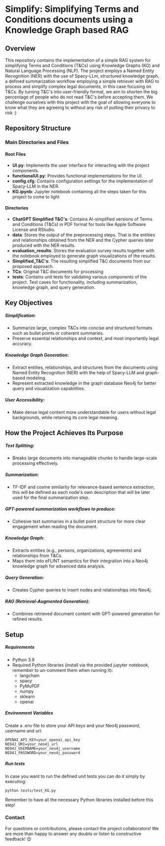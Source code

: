 # Simplify: Simplifying Terms and Conditions documents using a Knowledge Graph based RAG
## Overview
This repository contains the implementation of a simple RAG system for simplifying Terms and Conditions (T&Cs) using Knowledge Graphs (KG) and Natural Language Processing (NLP). 
The project employs a Named Entity Recognition (NER) with the use of Spacy-LLm, structured knowledge graph, a defined summarization workflow employing a simple retriever with RAG to process and simplify complex legal documents, in this case focusing on T&Cs.
By turning T&C's into user-friendly format, we aim to shorten the big percentage of people who do not read T&C's before accepting them. We challenge ourselves with this project with the goal of allowing everyone to know what they are agreeing to without any risk of putting their privacy to risk :)

## Repository Structure
### Main Directories and Files
#### Root Files
- **UI.py**: Implements the user interface for interacting with the project components.
- **functionalUI.py**: Provides functional implementations for the UI.
- **config.cfg**: Contains configuration settings for the implementation of Spacy-LLM in the NER.
- **KG.ipynb**: Jupyter notebook containing all the steps taken for this project to come to light

#### Directories
 - **ChatGPT Simplified T&C's**: Contains AI-simplified versions of Terms and Conditions (T&Cs) in PDF format for tools like Apple Software License and RStudio.
 - **data**: Stores the output of the preprocessing steps. That is the entities and relationships obtained from the NER and the Cypher queries later produced with the NER results.
 - **evaluation_results**: Stores the evaluation survey results together with the notebook employed to generate graph visualizations of the results.
 - **Simplified_T&C's**: The resulting simplified T&C documents from our proposed approach.
 - **TCs**: Original T&C documents for processing
 - **tests**: Contains unit tests for validating various components of the project. Test cases for functionality, including summarization, knowledge graph, and query generation.

## Key Objectives
##### Simplification:
- Summarize large, complex T&Cs into concise and structured formats such as bullet points or coherent summaries.
- Preserve essential relationships and context, and most importantly legal accuracy.

##### Knowledge Graph Generation:
- Extract entities, relationships, and structures from the documents using Named Entity Recognition (NER) with the help of Spacy-LLM and graph-based modeling.
- Represent extracted knowledge in the graph database Neo4j for better query and visualization capabilities.

##### User Accessibility:
- Make dense legal content more understandable for users without legal backgrounds, while retaining its core legal meaning.

## How the Project Achieves Its Purpose
##### Text Splitting:
- Breaks large documents into manageable chunks to handle large-scale processing effectively.

##### Summarization:
- TF-IDF and cosine similarity for relevance-based sentence extraction, this will be defined as each node's own description that will be later used for the final summarization step.

##### GPT-powered summarization workflows to produce:
- Cohesive text summaries in a bullet point structure for more clear engagement when reading the document.

##### Knowledge Graph:
- Extracts entities (e.g., persons, organizations, agreements) and relationships from T&Cs.
- Maps them into eFLINT semantics for their integration into a Neo4j knowledge graph for advanced data analysis.

##### Query Generation:
- Creates Cypher queries to insert nodes and relationships into Neo4j.

##### RAG (Retrieval-Augmented Generation):
- Combines retrieved document content with GPT-powered generation for refined results.

## Setup
##### Requirements
- Python 3.9
- Required Python libraries (install via the provided jupyter notebook, remember to un-comment them when running it):
  - langchain
  - spacy
  - PyMuPDF
  - numpy
  - sklearn
  - openai
##### Environment Variables
Create a .env file to store your API keys and your Neo4j password, username and url:
```
OPENAI_API_KEY=your_openai_api_key
NEO4J_URI=your_neo4j_url
NEO4J_USERNAME=your_neo4j_username
NEO4J_PASSWORD=your_neo4j_password
```
##### Run tests
In case you want to run the defined unit tests you can do it simply by executing:
```
python tests/test_KG.py
```
Remember to have all the necessary Python libraries installed before this step!


### Contact
For questions or contributions, please contact the project collaborators!
We are more than happy to answer any doubts or listen to constructive feedback! 😊
